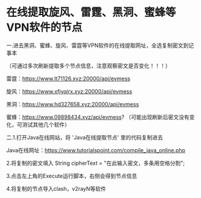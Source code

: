 # 在线提取旋风、雷霆、黑洞、蜜蜂等VPN软件的节点

一.进去黑洞、蜜蜂、旋风、雷霆等VPN软件的在线提取网址，全选复制密文到记事本

（可通过多次刷新提取多个节点信息，注意观察密文是否变化！！！）

雷霆：https://www.lt71126.xyz:20000/api/evmess

旋风：https://www.xfjyqirx.xyz:20000/api/evmess

黑洞：https://www.hd327658.xyz:20000/api/evmess

蜜蜂：https://www.09898434.xyz/api/evmess? （可能出现刷新后密文没有变化，可测试其他几个软件）

二.1.打开Java在线网站，将 'Java在线提取节点' 里的代码复制进去

Java在线网址：https://www.tutorialspoint.com/compile_java_online.php

2.将复制的密文填入 String cipherText = "在此输入密文，多条用空格分割";

3.点击左上角的Execute运行脚本，右侧会得到节点信息

4.将复制的节点导入clash，v2rayN等软件
